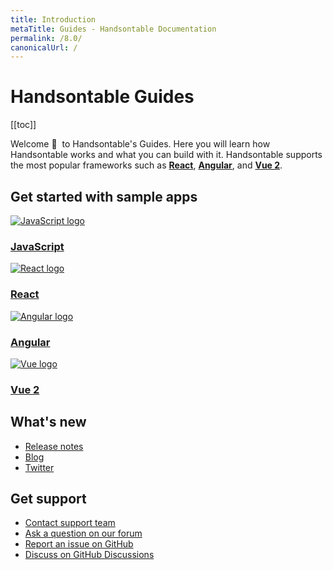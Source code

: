 ```yaml
---
title: Introduction
metaTitle: Guides - Handsontable Documentation
permalink: /8.0/
canonicalUrl: /
---
```


# Handsontable Guides

[[toc]]

Welcome 👋&nbsp; to Handsontable's Guides. Here you will learn how Handsontable works and what you can build with it. Handsontable supports the most popular frameworks such as **[React](@/guides/integrate-with-react/react-simple-example.md)**, **[Angular](@/guides/integrate-with-angular/angular-simple-example.md)**, and **[Vue 2](@/guides/integrate-with-vue/vue-simple-example.md)**.

## Get started with sample apps

<div class="row-items-container">
    <a href="/docs/8.0/hello-world" class="row-item">
     <img class="integration-framework-logo" src="/docs/8.0/img/pages/introduction/javascript.svg" alt="JavaScript logo" />
     <h3>JavaScript</h3>
    </a>

   <a href="/docs/8.0/react-simple-example" class="row-item">
   <img class="integration-framework-logo" src="/docs/8.0/img/pages/introduction/react.svg" alt="React logo" />
    <h3>React</h3>
   </a>

   <a href="/docs/8.0/angular-simple-example" class="row-item">
    <img class="integration-framework-logo" src="/docs/8.0/img/pages/introduction/angular.svg" alt="Angular logo" />
    <h3>Angular</h3>
   </a>

   <a href="/docs/8.0/vue-simple-example" class="row-item">
    <img class="integration-framework-logo" src="/docs/8.0/img/pages/introduction/vue.svg" alt="Vue logo" />
    <h3>Vue 2</h3>
   </a>
</div>

## What's new

- [Release notes](@/guides/upgrade-and-migration/release-notes.md)
- [Blog](https://handsontable.com/blog)
- [Twitter](https://twitter.com/handsontable)

## Get support

- [Contact support team](https://handsontable.com/contact?category=technical_support)
- [Ask a question on our forum](https://forum.handsontable.com)
- [Report an issue on GitHub](https://github.com/handsontable/handsontable/issues)
- [Discuss on GitHub Discussions](https://github.com/handsontable/handsontable/discussions)
